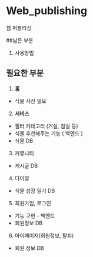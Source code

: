 # Web_publishing
웹 퍼블리싱

##남은 부분
1. 사용방법

## 필요한 부분

1. **홈**
- 식물 사진 필요

2. **서비스**
- 필터 카테고리 (거실, 침실 등)
- 식물 추천해주는 기능 ( 백엔드 )
- 식물 DB

3. 커뮤니티
- 게시글 DB

4. 다이얼
- 식물 성장 일기 DB

5. 회원가입, 로그인  
- 기능 구현 - 백엔드
- 회원정보 DB

6. 마이페이지(회원정보, 탈퇴)
- 회원 정보 DB
